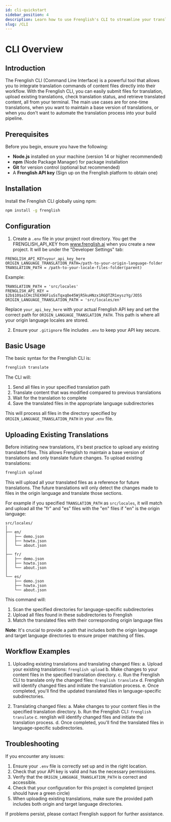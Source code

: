 ```yaml
---
id: cli-quickstart
sidebar_position: 4
description: Learn how to use Frenglish's CLI to streamline your translation workflow
slug: /CLI
---
```


# CLI Overview

## Introduction

The Frenglish CLI (Command Line Interface) is a powerful tool that allows you to integrate translation commands of content files directly into their workflow. With the Frenglish CLI, you can easily submit files for translation, upload existing translations, check translation status, and retrieve translated content, all from your terminal. The main use cases are for one-time translations, when you want to maintain a base version of translations, or when you don't want to automate the translation process into your build pipeline.

## Prerequisites

Before you begin, ensure you have the following:

- **Node.js** installed on your machine (version 14 or higher recommended)
- **npm** (Node Package Manager) for package installation
- **Git** for version control (optional but recommended)
- A **Frenglish API key** (Sign up on the Frenglish platform to obtain one)

## Installation

Install the Frenglish CLI globally using npm:

```bash
npm install -g frenglish
```

## Configuration

1. Create a `.env` file in your project root directory. You get the FRENGLISH_API_KEY from www.frenglish.ai when you create a new project. It will be under the "Developer Settings" tab:

```
FRENGLISH_API_KEY=your_api_key_here
ORIGIN_LANGUAGE_TRANSLATION_PATH=/path-to-your-origin-language-folder
TRANSLATION_PATH = /path-to-your-locale-files-folder(parent)
```

Example:
```
TRANSLATION_PATH = 'src/locales'
FRENGLISH_API_KEY = $2b$10$a1CHcIhEX96FiuSsTqxqOe45WjR5kuHNzx1RGQTZR1eyszYg/JO5S
ORIGIN_LANGUAGE_TRANSLATION_PATH = 'src/locales/en'
```

Replace `your_api_key_here` with your actual Frenglish API key and set the correct path for `ORIGIN_LANGUAGE_TRANSLATION_PATH`. This path is where all your origin language locales are stored.

2. Ensure your `.gitignore` file includes `.env` to keep your API key secure.

## Basic Usage

The basic syntax for the Frenglish CLI is:

```bash
frenglish translate
```

The CLI will:
1. Send all files in your specified translation path
2. Translate content that was modified compared to previous translations
3. Wait for the translation to complete
4. Save the translated files in the appropriate language subdirectories

This will process all files in the directory specified by `ORIGIN_LANGUAGE_TRANSLATION_PATH` in your `.env` file.

## Uploading Existing Translations

Before initiating new translations, it's best practice to upload any existing translated files. This allows Frenglish to maintain a base version of translations and only translate future changes. To upload existing translations:

```bash
frenglish upload
```

This will upload all your translated files as a reference for future translations. The future translations will only detect the changes made to files in the origin language and translate those sections.

For example if you specified `TRANSLATION_PATH` as `src/locales`, it will match and upload all the "fr" and "es" files with the "en" files if "en" is the origin language:

```
src/locales/
│
├── en/
│   ├── demo.json
│   ├── howto.json
│   └── about.json
│
├── fr/
│   ├── demo.json
│   ├── howto.json
│   └── about.json
│
└── es/
    ├── demo.json
    ├── howto.json
    └── about.json
```

This command will:
1. Scan the specified directories for language-specific subdirectories
2. Upload all files found in these subdirectories to Frenglish
3. Match the translated files with their corresponding origin language files

**Note**: It's crucial to provide a path that includes both the origin language and target language directories to ensure proper matching of files.

## Workflow Examples

1. Uploading existing translations and translating changed files:
   a. Upload your existing translations: `frenglish upload`
   b. Make changes to your content files in the specified translation directory.
   c. Run the Frenglish CLI to translate only the changed files: `frenglish translate`
   d. Frenglish will identify changed files and initiate the translation process.
   e. Once completed, you'll find the updated translated files in language-specific subdirectories.

2. Translating changed files:
   a. Make changes to your content files in the specified translation directory.
   b. Run the Frenglish CLI: `frenglish translate`
   c. renglish will identify changed files and initiate the translation process.
   d. Once completed, you'll find the translated files in language-specific subdirectories.

## Troubleshooting

If you encounter any issues:

1. Ensure your `.env` file is correctly set up and in the right location.
2. Check that your API key is valid and has the necessary permissions.
3. Verify that the `ORIGIN_LANGUAGE_TRANSLATION_PATH` is correct and accessible.
4. Check that your configuration for this project is completed (project should have a green circle)
5. When uploading existing translations, make sure the provided path includes both origin and target language directories.

If problems persist, please contact Frenglish support for further assistance.